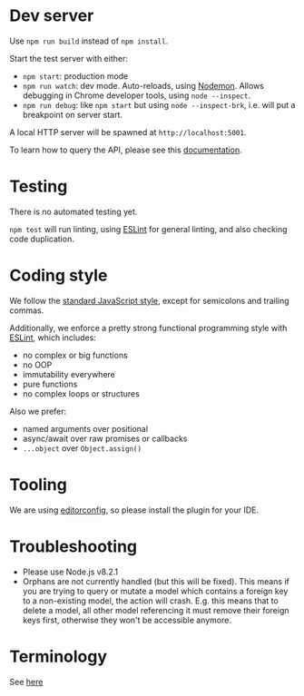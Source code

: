 # Dev server

Use `npm run build` instead of `npm install`.

Start the test server with either:
  - `npm start`: production mode
  - `npm run watch`: dev mode.
    Auto-reloads, using [Nodemon](https://github.com/remy/nodemon).
    Allows debugging in Chrome developer tools, using `node --inspect`.
  - `npm run debug`: like `npm start` but using `node --inspect-brk`,
    i.e. will put a breakpoint on server start.

A local HTTP server will be spawned at `http://localhost:5001`.

To learn how to query the API, please see this [documentation](docs/graphql.md).

# Testing

There is no automated testing yet.

`npm test` will run linting, using [ESLint](http://eslint.org/)
for general linting,
and also checking code duplication.

# Coding style

We follow the [standard JavaScript style](https://standardjs.com), except
for semicolons and trailing commas.

Additionally, we enforce a pretty strong functional programming style with
[ESLint](http://eslint.org/), which includes:
  - no complex or big functions
  - no OOP
  - immutability everywhere
  - pure functions
  - no complex loops or structures

Also we prefer:
  - named arguments over positional
  - async/await over raw promises or callbacks
  - `...object` over `Object.assign()`

# Tooling

We are using [editorconfig](http://editorconfig.org/),
so please install the plugin for your IDE.

# Troubleshooting

  - Please use Node.js v8.2.1
  - Orphans are not currently handled (but this will be fixed).
    This means if you are trying to query or mutate a model which contains a
    foreign key to a non-existing model, the action will crash.
    E.g. this means that to delete a model, all other model referencing it must
    remove their foreign keys first, otherwise they won't be accessible anymore.

# Terminology

See [here](docs/terminology.md)
